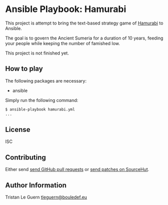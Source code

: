 # Ansible Playbook: Hamurabi

This project is attempt to bring the text-based strategy game of [Hamurabi](https://en.wikipedia.org/wiki/Hamurabi_(video_game)) to Ansible.

The goal is to govern the Ancient Sumeria for a duration of 10 years, feeding your people while keeping the number of famished low.

This project is not finished yet.

## How to play

The following packages are necessary:

- ansible

Simply run the following command:

```sh
$ ansible-playbook hamurabi.yml
...
```

## License

ISC

## Contributing

Either send [send GitHub pull requests](https://github.com/tleguern/ansible-playbook-hamurabi) or [send patches on SourceHut](https://lists.sr.ht/~tleguern/misc).

## Author Information

Tristan Le Guern <tleguern@bouledef.eu>
